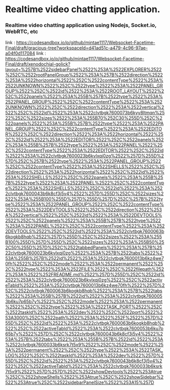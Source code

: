 # Realtime video chatting application.

### Realtime video chatting application using Nodejs, Socket.io, WebRTC, etc
link : https://codesandbox.io/p/github/mintae1117/Websocket-Facetime-Final/draft/gracious-tree?workspaceId=d41ad51c-a479-4c96-97ae-a04f0d117084
link : https://codesandbox.io/p/github/mintae1117/Websocket-Facetime-Final/draft/xenodochial-golick?layout=%257B%2522sidebarPanel%2522%253A%2522EXPLORER%2522%252C%2522rootPanelGroup%2522%253A%257B%2522direction%2522%253A%2522horizontal%2522%252C%2522contentType%2522%253A%2522UNKNOWN%2522%252C%2522type%2522%253A%2522PANEL_GROUP%2522%252C%2522id%2522%253A%2522ROOT_LAYOUT%2522%252C%2522panels%2522%253A%255B%257B%2522type%2522%253A%2522PANEL_GROUP%2522%252C%2522contentType%2522%253A%2522UNKNOWN%2522%252C%2522direction%2522%253A%2522vertical%2522%252C%2522id%2522%253A%2522clvtbgk7600073b6kyy8ltmqn%2522%252C%2522sizes%2522%253A%255B70%252C30%255D%252C%2522panels%2522%253A%255B%257B%2522type%2522%253A%2522PANEL_GROUP%2522%252C%2522contentType%2522%253A%2522EDITOR%2522%252C%2522direction%2522%253A%2522horizontal%2522%252C%2522id%2522%253A%2522EDITOR%2522%252C%2522panels%2522%253A%255B%257B%2522type%2522%253A%2522PANEL%2522%252C%2522contentType%2522%253A%2522EDITOR%2522%252C%2522id%2522%253A%2522clvtbgk7600023b6kvlxqj0zg%2522%257D%255D%257D%252C%257B%2522type%2522%253A%2522PANEL_GROUP%2522%252C%2522contentType%2522%253A%2522SHELLS%2522%252C%2522direction%2522%253A%2522horizontal%2522%252C%2522id%2522%253A%2522SHELLS%2522%252C%2522panels%2522%253A%255B%257B%2522type%2522%253A%2522PANEL%2522%252C%2522contentType%2522%253A%2522SHELLS%2522%252C%2522id%2522%253A%2522clvtbgk7600043b6k8cf3j5v4%2522%257D%255D%252C%2522sizes%2522%253A%255B100%255D%257D%255D%257D%252C%257B%2522type%2522%253A%2522PANEL_GROUP%2522%252C%2522contentType%2522%253A%2522DEVTOOLS%2522%252C%2522direction%2522%253A%2522vertical%2522%252C%2522id%2522%253A%2522DEVTOOLS%2522%252C%2522panels%2522%253A%255B%257B%2522type%2522%253A%2522PANEL%2522%252C%2522contentType%2522%253A%2522DEVTOOLS%2522%252C%2522id%2522%253A%2522clvtbgk7600063b6kogkb8hqb%2522%257D%255D%252C%2522sizes%2522%253A%255B100%255D%257D%255D%252C%2522sizes%2522%253A%255B50%252C50%255D%257D%252C%2522tabbedPanels%2522%253A%257B%2522clvtbgk7600023b6kvlxqj0zg%2522%253A%257B%2522tabs%2522%253A%255B%257B%2522id%2522%253A%2522clvtbgk7600013b6kz4we70fh%2522%252C%2522mode%2522%253A%2522permanent%2522%252C%2522type%2522%253A%2522FILE%2522%252C%2522filepath%2522%253A%2522%252FREADME.md%2522%257D%255D%252C%2522id%2522%253A%2522clvtbgk7600023b6kvlxqj0zg%2522%252C%2522activeTabId%2522%253A%2522clvtbgk7600013b6kz4we70fh%2522%257D%252C%2522clvtbgk7600063b6kogkb8hqb%2522%253A%257B%2522tabs%2522%253A%255B%257B%2522id%2522%253A%2522clvtbgk7600053b6ku7p65b7y%2522%252C%2522mode%2522%253A%2522permanent%2522%252C%2522type%2522%253A%2522TASK_PORT%2522%252C%2522taskId%2522%253A%2522dev%2522%252C%2522port%2522%253A3000%252C%2522path%2522%253A%2522%252F%2522%257D%255D%252C%2522id%2522%253A%2522clvtbgk7600063b6kogkb8hqb%2522%252C%2522activeTabId%2522%253A%2522clvtbgk7600053b6ku7p65b7y%2522%257D%252C%2522clvtbgk7600043b6k8cf3j5v4%2522%253A%257B%2522tabs%2522%253A%255B%257B%2522id%2522%253A%2522clvtbgk7600033b6ksrk7t5x9%2522%252C%2522mode%2522%253A%2522permanent%2522%252C%2522type%2522%253A%2522TASK_LOG%2522%252C%2522taskId%2522%253A%2522dev%2522%257D%255D%252C%2522id%2522%253A%2522clvtbgk7600043b6k8cf3j5v4%2522%252C%2522activeTabId%2522%253A%2522clvtbgk7600033b6ksrk7t5x9%2522%257D%257D%252C%2522showDevtools%2522%253Atrue%252C%2522showShells%2522%253Atrue%252C%2522showSidebar%2522%253Atrue%252C%2522sidebarPanelSize%2522%253A15%257D